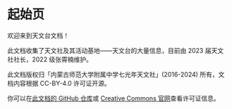 # 起始页

欢迎来到天文台文档！

此文档收集了天文社及其活动基地——天文台的大量信息，目前由 2023 届天文社社长，2022 级张霄楠维护。

此文档版权归「内蒙古师范大学附属中学七光年天文社」(2016-2024) 所有，文档内容根据 CC-BY-4.0 许可证开源。

你可以在[此文档的 GitHub 仓库](https://github.com/PumpkinJui/obdocs/blob/main/LICENSE)或 [Creative Commons 官网](https://creativecommons.org/licenses/by/4.0/deed.zh-hans)查看许可证信息。